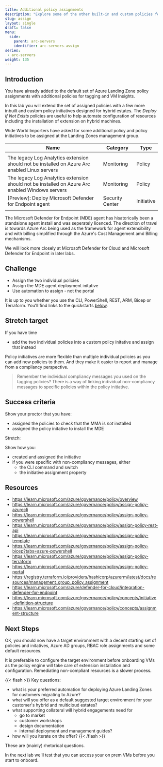 ```yaml
---
title: Additional policy assignments
description: "Explore some of the other built-in and custom policies for Azure Arc-enabled servers. Assign a few additional policies."
slug: assign
layout: single
draft: false
menu:
  side:
    parent: arc-servers
    identifier: arc-servers-assign
series:
 - arc-servers
weight: 135
---
```


## Introduction

You have already added to the default set of Azure Landing Zone policy assignments with additional policies for tagging and VM Insights.

In this lab you will extend the set of assigned policies with a few more inbuilt and custom policy initiatives designed for hybrid estates. The *Deploy if Not Exists* policies are useful to help automate configuration of resources including the installation of extension on hybrid machines.

Wide World Importers have asked for some additional policy and policy initiatives to be assigned at the Landing Zones management group.

| **Name** | **Category** | **Type** |
|---|---|---|
||||
| The legacy Log Analytics extension should not be installed on Azure Arc enabled Linux servers | Monitoring | Policy |
| The legacy Log Analytics extension should not be installed on Azure Arc enabled Windows servers | Monitoring | Policy |
| \[Preview]: Deploy Microsoft Defender for Endpoint agent | Security Center | Initiative |
||||

The Microsoft Defender for Endpoint (MDE) agent has hisatorically been a standalone agent install and was seperately licenced. The direction of travel is towards Azure Arc being used as the framework for agent extensibility and with billing simplified through the Azure's Cost Management amd Billing mechanisms.

We will look more closely at Microsoft Defender for Cloud and Microsoft Defender for Endpoint in later labs.

## Challenge

* Assign the two individual policies
* Assign the MDE agent deployment initative
* Use automation to assign - not the portal

It is up to you whether you use the CLI, PowerShell, REST, ARM, Bicep or Terraform. You'll find links to the quickstarts [below](#resources).

## Stretch target

If you have time

* add the two individual policies into a custom policy initative and assign that instead

Policy initiatives are more flexible than multiple individual policies as you can add new policies to them. And they make it easier to report and manage from a compliancy perspective.

> Remember the individual compliancy messages you used on the tagging policies? There is a way of linking individual non-compliancy messages to specific policies within the policy initiative.

## Success criteria

Show your proctor that you have:

* assigned the policies to check that the MMA is *not* installed
* assigned the policy initative to install the MDE

Stretch:

Show how you:

* created and assigned the initiative
* if you were specific with non-compliancy messages, either
    * the CLI command and switch
    * the initiative assignment property

## Resources

* <https://learn.microsoft.com/azure/governance/policy/overview>
* <https://learn.microsoft.com/azure/governance/policy/assign-policy-azurecli>
* <https://learn.microsoft.com/azure/governance/policy/assign-policy-powershell>
* <https://learn.microsoft.com/azure/governance/policy/assign-policy-rest-api>
* <https://learn.microsoft.com/azure/governance/policy/assign-policy-template>
* <https://learn.microsoft.com/azure/governance/policy/assign-policy-bicep?tabs=azure-powershell>
* <https://learn.microsoft.com/azure/governance/policy/assign-policy-terraform>
* <https://learn.microsoft.com/azure/governance/policy/assign-policy-portal>
* <https://registry.terraform.io/providers/hashicorp/azurerm/latest/docs/resources/management_group_policy_assignment>
* <https://learn.microsoft.com/azure/defender-for-cloud/integration-defender-for-endpoint>
* <https://learn.microsoft.com/azure/governance/policy/concepts/initiative-definition-structure>
* <https://learn.microsoft.com/azure/governance/policy/concepts/assignment-structure>

## Next Steps

OK, you should now have a target environment with a decent starting set of policies and initatives, Azure AD groups, RBAC role assignments and some default resources.

It is preferable to configure the target environment before onboarding VMs as the policy engine will take care of extension installation and configuration. Remediating non-compliant resources is a slower process.

{{< flash >}}
Key questions:

* what is your preferred automation for deploying Azure Landing Zones for customers migrating to Azure?
* what will you offer as a default suggested target environment for your customer's hybrid and multicloud estates?
* what supporting collateral will hybrid engagements need for
  * go to market
  * customer workshops
  * design documentation
  * internal deployment and management guides?
* how will you iterate on the offer?
{{< /flash >}}

These are (mainly) rhetorical questions.

In the next lab we'll test that you can access your on prem VMs before you start to onboard.
